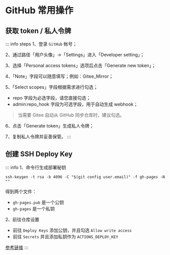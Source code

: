 # GitHub  常用操作

## 获取 token / 私人令牌
::: info steps
1、登录 `GitHub` 帐号；

2、通过路径「用户头像」→「Settings」进入「Developer setting」；

3、选择「Personal access tokens」选项后点击「Generate new token」；

4、「Note」字段可以随意填写；例如：Gitee_Mirror；

5、「Select scopes」字段根据需求进行勾选；

- repo 字段为必选字段，请您直接勾选；
- admin:repo_hook 字段为可选字段，用于自动生成 webhook；

> 当需要 Gitee 自动从 GitHub 同步仓库时，建议勾选。

6、点击「Generate token」生成私人令牌；

7、复制私人令牌并妥善保管。
:::

## 创建 SSH Deploy Key
::: info
1、命令行生成部署秘钥
```shell
ssh-keygen -t rsa -b 4096 -C "$(git config user.email)" -f gh-pages -N ""
```
得到两个文件：
- `gh-pages.pub` 是一个公钥
- `gh-pages` 是一个私钥

2、前往仓库设置
- 前往 `Deploy Keys` 添加公钥，并且勾选 `Allow write access`
- 前往 `Secrets` 并且添加私钥作为 `ACTIONS_DEPLOY_KEY`

[参考链接](https://github.com/peaceiris/actions-gh-pages#%EF%B8%8F-create-ssh-deploy-key)
:::